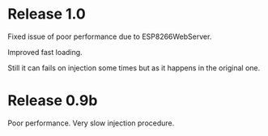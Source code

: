 # Release 1.0

Fixed issue of poor performance due to ESP8266WebServer.

Improved fast loading.

Still it can fails on injection some times but as it happens in the original one.

# Release 0.9b

Poor performance. Very slow injection procedure.

